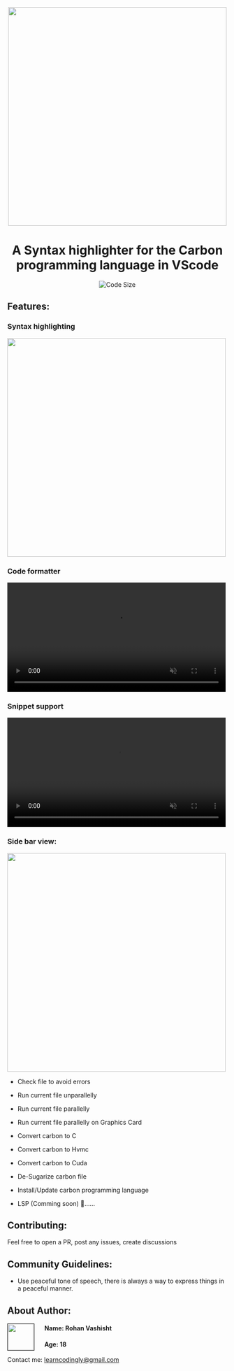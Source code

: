 <div align="center">

<img width=500 src="https://raw.githubusercontent.com/RohanVashisht1234/cdn/main/vscode_carbon/screenshot.webp">

<h1> A Syntax highlighter for the Carbon programming language in VScode </h1>

<p>

![Code Size](https://img.shields.io/github/languages/code-size/rohanvashisht1234/carbon-syntax-highlighter)

</p>
</div>

## Features:

### Syntax highlighting

<img src="https://raw.githubusercontent.com/RohanVashisht1234/cdn/main/vscode_carbon/syntax-highlighting.png" width=500/>

### Code formatter

<video width=500 src="https://raw.githubusercontent.com/RohanVashisht1234/cdn/main/vscode_carbon/formatting.mp4" controls autoplay muted></video>

### Snippet support

<video width=500 src="https://raw.githubusercontent.com/RohanVashisht1234/cdn/main/vscode_carbon/snippet-support.mp4" controls autoplay muted></video>

### Side bar view:

<img src="https://raw.githubusercontent.com/RohanVashisht1234/cdn/main/vscode_carbon/sidebar.png" width=500/>

- Check file to avoid errors
- Run current file unparallelly
- Run current file parallelly
- Run current file parallelly on Graphics Card
- Convert carbon to C
- Convert carbon to Hvmc
- Convert carbon to Cuda
- De-Sugarize carbon file
- Install/Update carbon programming language

- LSP (Comming soon) 🏃......

## Contributing:

Feel free to open a PR, post any issues, create discussions

## Community Guidelines:

- Use peaceful tone of speech, there is always a way to express things in a peaceful manner.

## About Author:

<img align="left" border=1 width="60" src="https://avatars.githubusercontent.com/u/81112205?v=4"/>

#### &nbsp; &nbsp; &nbsp; Name: Rohan Vashisht

#### &nbsp; &nbsp; &nbsp; Age: 18

Contact me: learncodingly@gmail.com

